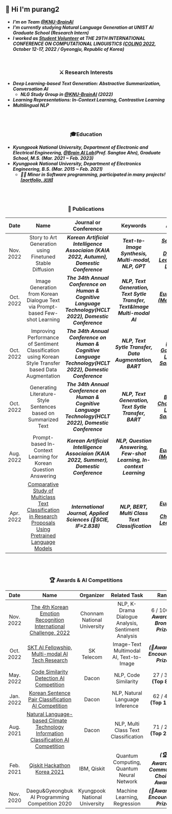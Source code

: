 
## 🤭 Hi I'm purang2
- ***I'm on Team [@KNU-BrainAI](https://github.com/KNU-BrainAI)***
- ***I'm currently studying Natural Language Generation at UNIST AI Graduate School (Research Intern)***
- ***I worked as [Student Volunteer](https://coling2022.org/cfv) at THE 29TH INTERNATIONAL CONFERENCE ON COMPUTATIONAL LINGUISTICS ([COLING 2022](https://coling2022.org/index), October 12-17, 2022 / Gyeongju, Republic of Korea)***



<br>
<h3 align='center'>⚔ Research Interests </h3>

- ***Deep Learning-based Text Generation: Abstractive Summarization, Conversation AI*** 
   - ***NLG Study Group in [@KNU-BrainAI](https://github.com/KNU-BrainAI) (2022)*** 
- ***Learning Representations: In-Context Learning, Contrastive Learning***
- ***Multilingual NLP*** 



<!--
- ***Non-English!: Multilingual, Korean***

- ***Prompt-based Few-shot Learning, using Large-scale Pretrained Language Models ([Graduate Thesis in M.S.course](https://github.com/purang2/MS-thesis-defense/blob/main/DEFENSE/%EC%84%9D%EC%82%AC%EC%A1%B8%EC%97%85%EB%85%BC%EB%AC%B8%20%EB%94%94%ED%8E%9C%EC%8A%A4_%EB%B0%9C%ED%91%9C%EC%9E%90%EB%A3%8C_AI_NLP_%ED%94%84%EB%A1%AC%ED%94%84%ED%8A%B8.pdf)) (2022)*** 
-->
<!--
**2021**
- ***Natural Language Processing (NLP), for Korean Tasks*** 
- ***NLP Using Pretrained Language Models, such as BERT, GPT, ELECTRA and KoBERT, KoELECTRA*** 
- ***Deep Learning***
-->
</br>



<br>
<h3 align='center'>🎓Education </h3>



- ***Kyungpook National University, Department of Electronic and Electrical Engineering, [@Brain AI Lab](https://github.com/KNU-BrainAI)(Prof. Sangtae Ahn), Graduate School, M.S. (Mar. 2021 ~ Feb. 2023)*** 
- ***Kyungpook National University, Department of Electronics Engineering, B.S. (Mar. 2015 ~ Feb. 2021)*** 
   - ***👨‍🦱 Minor in Software programming, participated in many projects! [[portfolio, 🇰🇷]](https://github.com/purang2/SW2020eval)*** 


</br>


<br>
<h3 align='center'>📑 Publications </h3>

   |  Date   |               Name               |  Journal or Conference   |               Keywords              |                                               Authors                                                |
| :-----: | :------------------------------: | :----------: | :------------------------------: | :-----------------------------------------------------------------------------------------------: |
| Nov. 2022 | Story to Art Generation using Finetuned Stable Diffusion | ***Korean Artificial Intelligence Associaion (KAIA 2022, Autumn), Domestic Conference*** | ***Text-to-Image Synthesis, Multi-modal, NLP, GPT*** | ***[Seunghoon Lee](https://github.com/16SeungHun), [Dongyeop Lee](https://github.com/edong6768), [Eunchan Lee (Me)](https://github.com/purang2)***|
| Oct. 2022 | Image Generation from Korean Dialogue Text via Prompt-based Few-shot Learning | ***The 34th Annual Conference on Human & Cognitive Language Technology(HCLT 2022), Domestic Conference*** | ***NLP, Text Generation, Text Sytle Transfer, Text&Image Multi-modal AI***| ***[Eunchan Lee (Me)](https://github.com/purang2), [Sangtae Ahn](https://scholar.google.co.kr/citations?user=F-LXQwcAAAAJ&hl=ko)*** |
| Oct. 2022 | Improving Performance of Sentiment Classification using Korean Style Transfer based Data Augmentation  | ***The 34th Annual Conference on Human & Cognitive Language Technology(HCLT 2022), Domestic Conference*** | ***NLP, Text Sytle Transfer, Data Augmentation, BART***| ***[Eunwoo Go](https://github.com/eun-woo),[Eunchan Lee (Me)](https://github.com/purang2), [Sangtae Ahn](https://scholar.google.co.kr/citations?user=F-LXQwcAAAAJ&hl=ko)*** |
| Oct. 2022 | Generating Literature-Style Sentences based on Summarized Text | ***The 34th Annual Conference on Human & Cognitive Language Technology(HCLT 2022), Domestic Conference*** | ***NLP, Text Generation, Text Sytle Transfer, BART***| ***[Bugwang Choe](https://github.com/mecuryD),[Eunchan Lee (Me)](https://github.com/purang2), [Sangtae Ahn](https://scholar.google.co.kr/citations?user=F-LXQwcAAAAJ&hl=ko)*** |
| Aug. 2022 | Prompt-based In-Context Learning for Korean Question Answering | ***Korean Artificial Intelligence Associaion (KAIA 2022, Summer), Domestic Conference*** | ***NLP, Question Answering, Few-shot Learning, In-context Learning*** | ***[Eunchan Lee (Me)](https://scholar.google.com/citations?user=stfV6M8AAAAJ&hl=ko),[Sangtae Ahn](https://scholar.google.co.kr/citations?user=F-LXQwcAAAAJ&hl=ko)***|
| Apr. 2022 | [Comparative Study of Multiclass Text Classification in Research Proposals Using Pretrained Language Models](https://www.mdpi.com/2076-3417/12/9/4522) | ***International Journal, Applied Sciences (💎SCIE, IF=2.838)*** | ***NLP, BERT, Multi Class Text Classification*** | ***[Eunchan Lee (Me)](https://scholar.google.com/citations?user=stfV6M8AAAAJ&hl=ko), [Changhyeon Lee](https://github.com/2changhyeon), [Sangtae Ahn](https://scholar.google.co.kr/citations?user=F-LXQwcAAAAJ&hl=ko)***|
</br>




<br>
<h3 align='center'>🏆 Awards & AI Competitions </h3>

|  Date   |               Name               |  Organizer   |               Related Task               |                                               Rank                                                |
| :-----: | :------------------------------: | :----------: | :------------------------------: | :-----------------------------------------------------------------------------------------------: |
| Nov. 2022 | [The 4th Korean Emotion Recognition International Challenge, 2022](https://github.com/purang2/KERC-Challenge) | Chonnam National University | NLP, K-Drama Dialogue Analysis, Sentiment Analysis | 6 / 106 ***(🥉Awarded, Bronze Prize)*** |
| Oct. 2022 | [SKT AI Fellowship, Multi-modal AI Tech Research](https://devocean.sk.com/blog/writer/index.do?ID=&boardType=&searchData=sam56903&page=&subIndex=%EC%B5%9C%EC%8B%A0+%EA%B8%B0%EC%88%A0+%EB%B8%94%EB%A1%9C%EA%B7%B8) | SK Telecom | Image-Text Multimodal AI, Text-to-Image | ***(🥉Awarded, Encouraged Prize)***
| May. 2022 | [Code Similarity Detection AI Competition](https://dacon.io/competitions/official/235900/overview/description) | Dacon | NLP, Code Similarity | 27 / 337 **(Top 8%)** |
| Jan. 2022 | [Korean Sentence Pair Classification AI Competition](https://dacon.io/competitions/official/235875/overview/description) | Dacon | NLP, Natural Language Inference | 62 / 468 **(Top 12%)** |
| Aug. 2021 | [Natural Language-based Climate Technology Information Classification AI Competition](https://dacon.io/competitions/official/235744/overview/description) | Dacon | NLP, Multi Class Text Classification | 71 / 258 **(Top 28%)** |
| Feb. 2021 | [Qiskit Hackathon Korea 2021](https://github.com/yh08037/quantum-neural-network) | IBM, Qiskit | Quantum Computing, Quantum Neural Network | ***(🏆Awarded, Community Choice Award)*** |
| Nov. 2020 | Daegu&Gyeongbuk AI Programming Competition 2020 | Kyungpook National University | Machine Learning, Regression | ***(🥉Awarded, Encouraged Prize)***
</br>


<!--

<br>
<h3 align='center'> 👨‍💻 Github Stats </h3>

[![Anurag's github stats](https://github-readme-stats.vercel.app/api?username=purang2&show_icons=true&theme=gruvbox)](https://github.com/anuraghazra/github-readme-stats) 

[![Top Langs](https://github-readme-stats.vercel.app/api/top-langs/?username=purang2&layout=compact&theme=blue-green)](https://github.com/anuraghazra/github-readme-stats)


![youngha](https://user-images.githubusercontent.com/46081500/143519557-e28dc601-3991-4487-9f50-6b3e532934a4.png)


### 🏆🙏🏻 My Goal 

일단 열심히 하면 되는 환경을 만드는 데에 집중하자. 

searching codes with Github,implementing with codes, reading papers, studying with courseworks, participating competitions, term-projects, lab-meeting, journal-club, study-group, conferences, adapting routines 등이 좋은 예시이다. 

그 후 여유로운 시기가 찾아오면 몰아치듯 모든 목표를 달성하는 것을 석사 과정의 최종 목표로 두자. 

그 누가 뭐라고 해도 개의치 않고 나를 믿고 즐기는 것이 가장 중요할 것 같다.
-->
<!--
### 🏆🙏🏻 My Goal [2021 S/S] 
- Algorithm Master!! 
   - Competitions[Samsung,Kakao]  
- Building a well English conversation skill!  
   - I'm planning to make a **ENG Study Group**
- Becoming more skillful in data processing like ML/DL/NLP  
   - 🐱‍👤Kaggle [Study everyday!]  
- Research
   - What should be my Main Subject?
   - NLP? 


### Github Stats

[![Anurag's github stats](https://github-readme-stats.vercel.app/api?username=purang2&show_icons=true&theme=gruvbox)](https://github.com/anuraghazra/github-readme-stats) 


[![Top Langs](https://github-readme-stats.vercel.app/api/top-langs/?username=purang2&layout=compact&theme=tokyonight)](https://github.com/anuraghazra/github-readme-stats)


### BOJ [link](https://www.acmicpc.net/ranklist/university)
-->
<!--
### I'm crushing on this bear, Ryan🤭
[![Solved.ac
프로필](http://mazassumnida.wtf/api/v2/generate_badge?boj=purang2)](https://solved.ac/purang2)

<img src="MU RYAN.jpg" width="18%" height="18%">


### Hits
-->
<!--
![header](https://capsule-render.vercel.app/api?type=soft&color=auto&height=80&section=header&text=Practice%20is%20better%20than%20theory.%20So,%20keep%20walking!🚴‍♀️%20&fontSize=32)
-->

<!--[![Solved.ac
프로필](http://mazassumnida.wtf/api/mini/generate_badge?boj=purang2)](https://solved.ac/purang2)-->




</br>
<!--

[![Hits](https://hits.seeyoufarm.com/api/count/incr/badge.svg?url=https%3A%2F%2Fgithub.com%2Fpurang2&count_bg=%2379C83D&title_bg=%23555555&icon=&icon_color=%23E7E7E7&title=hits&edge_flat=false)](https://hits.seeyoufarm.com)

**purang2/purang2** is a ✨ _special_ ✨ repository because its `README.md` (this file) appears on your GitHub profile.

Here are some ideas to get you started:

- 🔭 I’m currently working on ...
- 🌱 I’m currently learning ...
- 👯 I’m looking to collaborate on ...
- 🤔 I’m looking for help with ...
- 💬 Ask me about ...
- 📫 How to reach me: ...
- 😄 Pronouns: ...
- ⚡ Fun fact: ...
-->
